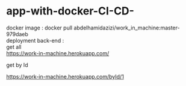 # app-with-docker-CI-CD-
docker image : docker pull abdelhamidazizi/work_in_machine:master-979daeb </br>
deployment back-end : </br>
get all </br>
https://work-in-machine.herokuapp.com/  </br>

get by Id </br>

https://work-in-machine.herokuapp.com/byId/1
